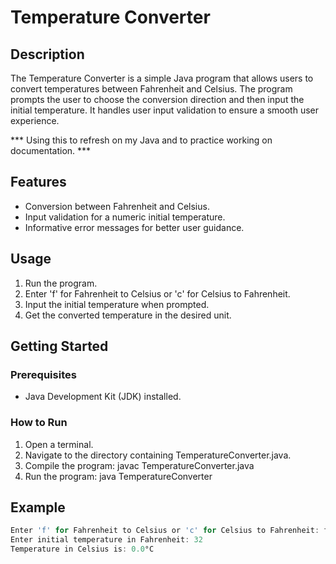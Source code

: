 # Temperature Converter

## Description

The Temperature Converter is a simple Java program that allows users to convert temperatures between Fahrenheit and Celsius. The program prompts the user to choose the conversion direction and then input the initial temperature. It handles user input validation to ensure a smooth user experience.

*** Using this to refresh on my Java and to practice working on documentation. ***

## Features

- Conversion between Fahrenheit and Celsius.
- Input validation for a numeric initial temperature.
- Informative error messages for better user guidance.

## Usage

1. Run the program.
2. Enter 'f' for Fahrenheit to Celsius or 'c' for Celsius to Fahrenheit.
3. Input the initial temperature when prompted.
4. Get the converted temperature in the desired unit.

## Getting Started

### Prerequisites
- Java Development Kit (JDK) installed.

### How to Run
1. Open a terminal.
2. Navigate to the directory containing TemperatureConverter.java.
3. Compile the program: javac TemperatureConverter.java
4. Run the program: java TemperatureConverter

## Example
```java
Enter 'f' for Fahrenheit to Celsius or 'c' for Celsius to Fahrenheit: f
Enter initial temperature in Fahrenheit: 32
Temperature in Celsius is: 0.0°C
```